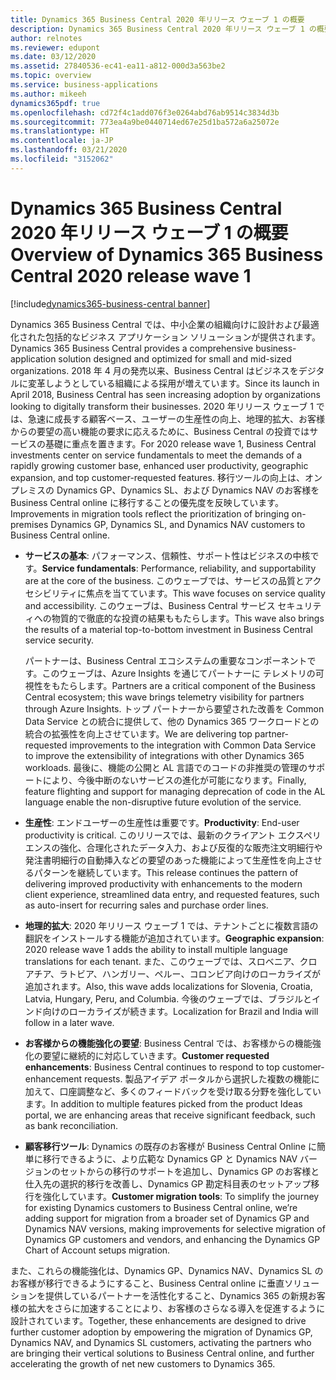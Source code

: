 ```yaml
---
title: Dynamics 365 Business Central 2020 年リリース ウェーブ 1 の概要
description: Dynamics 365 Business Central 2020 年リリース ウェーブ 1 の概要
author: relnotes
ms.reviewer: edupont
ms.date: 03/12/2020
ms.assetid: 27840536-ec41-ea11-a812-000d3a563be2
ms.topic: overview
ms.service: business-applications
ms.author: mikeeh
dynamics365pdf: true
ms.openlocfilehash: cd72f4c1add076f3e0264abd76ab9514c3834d3b
ms.sourcegitcommit: 773ea4a9be0440714ed67e25d1ba572a6a25072e
ms.translationtype: HT
ms.contentlocale: ja-JP
ms.lasthandoff: 03/21/2020
ms.locfileid: "3152062"
---
```

# <a name="overview-of-dynamics-365-business-central-2020-release-wave-1"></a><span data-ttu-id="34518-103">Dynamics 365 Business Central 2020 年リリース ウェーブ 1 の概要</span><span class="sxs-lookup"><span data-stu-id="34518-103">Overview of Dynamics 365 Business Central 2020 release wave 1</span></span>
[!include[dynamics365-business-central banner](../includes/dynamics365-business-central.md)]

<!--overview start-->
<span data-ttu-id="34518-104">Dynamics 365 Business Central では、中小企業の組織向けに設計および最適化された包括的なビジネス アプリケーション ソリューションが提供されます。</span><span class="sxs-lookup"><span data-stu-id="34518-104">Dynamics 365 Business Central provides a comprehensive business-application solution designed and optimized for small and mid-sized organizations.</span></span> <span data-ttu-id="34518-105">2018 年 4 月の発売以来、Business Central はビジネスをデジタルに変革しようとしている組織による採用が増えています。</span><span class="sxs-lookup"><span data-stu-id="34518-105">Since its launch in April 2018, Business Central has seen increasing adoption by organizations looking to digitally transform their businesses.</span></span> <span data-ttu-id="34518-106">2020 年リリース ウェーブ 1 では、急速に成長する顧客ベース、ユーザーの生産性の向上、地理的拡大、お客様からの要望の高い機能の要求に応えるために、Business Central の投資ではサービスの基礎に重点を置きます。</span><span class="sxs-lookup"><span data-stu-id="34518-106">For 2020 release wave 1, Business Central investments center on service fundamentals to meet the demands of a rapidly growing customer base, enhanced user productivity, geographic expansion, and top  customer-requested features.</span></span> <span data-ttu-id="34518-107">移行ツールの向上は、オンプレミスの Dynamics GP、Dynamics SL、および Dynamics NAV のお客様を Business Central online に移行することの優先度を反映しています。</span><span class="sxs-lookup"><span data-stu-id="34518-107">Improvements in migration tools reflect the prioritization of bringing on-premises Dynamics GP, Dynamics SL, and Dynamics NAV customers to Business Central online.</span></span>

- <span data-ttu-id="34518-108">**サービスの基本**: パフォーマンス、信頼性、サポート性はビジネスの中核です。</span><span class="sxs-lookup"><span data-stu-id="34518-108">**Service fundamentals**: Performance, reliability, and supportability are at the core of the business.</span></span> <span data-ttu-id="34518-109">このウェーブでは、サービスの品質とアクセシビリティに焦点を当てています。</span><span class="sxs-lookup"><span data-stu-id="34518-109">This wave focuses on service quality and accessibility.</span></span> <span data-ttu-id="34518-110">このウェーブは、Business Central サービス セキュリティへの物質的で徹底的な投資の結果ももたらします。</span><span class="sxs-lookup"><span data-stu-id="34518-110">This wave also brings the results of a material top-to-bottom investment in Business Central service security.</span></span>

    <span data-ttu-id="34518-111">パートナーは、Business Central エコシステムの重要なコンポーネントです。このウェーブは、Azure Insights を通じてパートナーに テレメトリの可視性をもたらします。</span><span class="sxs-lookup"><span data-stu-id="34518-111">Partners are a critical component of the Business Central ecosystem; this wave brings telemetry visibility for partners through Azure Insights.</span></span> <span data-ttu-id="34518-112">トップ パートナーから要望された改善を Common Data Service との統合に提供して、他の Dynamics 365 ワークロードとの統合の拡張性を向上させています。</span><span class="sxs-lookup"><span data-stu-id="34518-112">We are delivering top partner-requested improvements to the integration with Common Data Service to improve the extensibility of integrations with other Dynamics 365 workloads.</span></span> <span data-ttu-id="34518-113">最後に、機能の公開と AL 言語でのコードの非推奨の管理のサポートにより、今後中断のないサービスの進化が可能になります。</span><span class="sxs-lookup"><span data-stu-id="34518-113">Finally, feature flighting and support for managing deprecation of code in the AL language enable the non-disruptive future evolution of the service.</span></span>

- <span data-ttu-id="34518-114">**生産性**: エンドユーザーの生産性は重要です。</span><span class="sxs-lookup"><span data-stu-id="34518-114">**Productivity**: End-user productivity is critical.</span></span> <span data-ttu-id="34518-115">このリリースでは、最新のクライアント エクスペリエンスの強化、合理化されたデータ入力、および反復的な販売注文明細行や発注書明細行の自動挿入などの要望のあった機能によって生産性を向上させるパターンを継続しています。</span><span class="sxs-lookup"><span data-stu-id="34518-115">This release continues the pattern of delivering improved productivity with enhancements to the modern client experience, streamlined data entry, and requested features, such as auto-insert for recurring sales and purchase order lines.</span></span>

- <span data-ttu-id="34518-116">**地理的拡大**: 2020 年リリース ウェーブ 1 では、テナントごとに複数言語の翻訳をインストールする機能が追加されています。</span><span class="sxs-lookup"><span data-stu-id="34518-116">**Geographic expansion**: 2020 release wave 1 adds the ability to install multiple language translations for each tenant.</span></span> <span data-ttu-id="34518-117">また、このウェーブでは、スロベニア、クロアチア、ラトビア、ハンガリー、ペルー、コロンビア向けのローカライズが追加されます。</span><span class="sxs-lookup"><span data-stu-id="34518-117">Also, this wave adds localizations for Slovenia, Croatia, Latvia, Hungary, Peru, and Columbia.</span></span> <span data-ttu-id="34518-118">今後のウェーブでは、ブラジルとインド向けのローカライズが続きます。</span><span class="sxs-lookup"><span data-stu-id="34518-118">Localization for Brazil and India will follow in a later wave.</span></span>

- <span data-ttu-id="34518-119">**お客様からの機能強化の要望**: Business Central では、お客様からの機能強化の要望に継続的に対応していきます。</span><span class="sxs-lookup"><span data-stu-id="34518-119">**Customer requested enhancements**: Business Central continues to respond to top customer-enhancement requests.</span></span> <span data-ttu-id="34518-120">製品アイデア ポータルから選択した複数の機能に加えて、口座調整など、多くのフィードバックを受け取る分野を強化しています。</span><span class="sxs-lookup"><span data-stu-id="34518-120">In addition to multiple features picked from the product Ideas portal, we are enhancing areas that receive significant feedback, such as bank reconciliation.</span></span>

- <span data-ttu-id="34518-121">**顧客移行ツール**: Dynamics の既存のお客様が Business Central Online に簡単に移行できるように、より広範な Dynamics GP と Dynamics NAV バージョンのセットからの移行のサポートを追加し、Dynamics GP のお客様と仕入先の選択的移行を改善し、Dynamics GP 勘定科目表のセットアップ移行を強化しています。</span><span class="sxs-lookup"><span data-stu-id="34518-121">**Customer migration tools**: To simplify the journey for existing Dynamics customers to Business Central online, we’re adding support for migration from a broader set of Dynamics GP and Dynamics NAV versions, making improvements for selective migration of Dynamics GP customers and vendors, and enhancing the Dynamics GP Chart of Account setups migration.</span></span>

<span data-ttu-id="34518-122">また、これらの機能強化は、Dynamics GP、Dynamics NAV、Dynamics SL のお客様が移行できるようにすること、Business Central online に垂直ソリューションを提供しているパートナーを活性化すること、Dynamics 365 の新規お客様の拡大をさらに加速することにより、お客様のさらなる導入を促進するように設計されています。</span><span class="sxs-lookup"><span data-stu-id="34518-122">Together, these enhancements are designed to drive further customer adoption by empowering the migration of Dynamics GP, Dynamics NAV, and Dynamics SL customers, activating the partners who are bringing their vertical solutions to Business Central online, and further accelerating the growth of net new customers to Dynamics 365.</span></span>
<!--overview end-->
